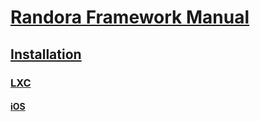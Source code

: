 # [Randora Framework Manual](/README.md)

## [Installation](/manual/installation/README.md)

### [LXC](/manual/installation/lxc/README.md)

#### [iOS](/manual/installation/lxc/ios/README.md)


